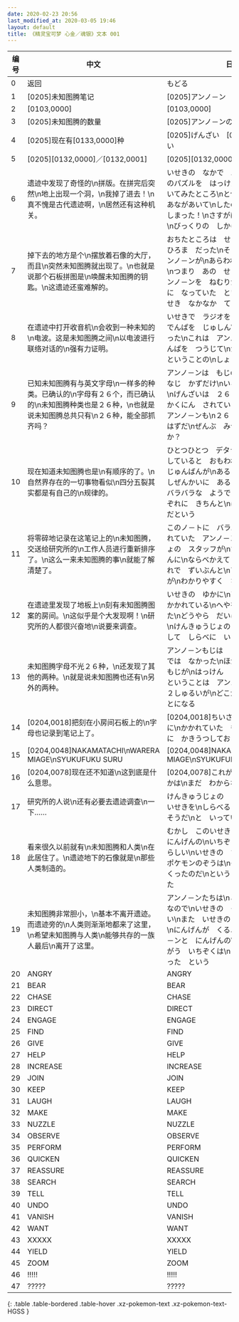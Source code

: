```yaml
---
date: 2020-02-23 20:56
last_modified_at: 2020-03-05 19:46
layout: default
title: 《精灵宝可梦 心金／魂银》文本 001
---
```

| 编号 | 中文 | 日文 |
| ---- | ---- | ---- |
| 0 | 返回 | もどる |
| 1 | [0205]未知图腾笔记 | [0205]アンノ－ン　ノ－ト |
| 2 | [0103,0000] | [0103,0000] |
| 3 | [0205]未知图腾的数量 | [0205]アンノ－ンの　かず |
| 4 | [0205]现在有[0133,0000]种 | [0205]げんざい　[0133,0000]しゅるい |
| 5 | [0205][0132,0000]／[0132,0001] | [0205][0132,0000]／[0132,0001] |
| 6 | 遗迹中发现了奇怪的\n拼版。在拼完后突然\n地上出现一个洞，\n我掉了进去！\n真不愧是古代遗迹啊，\n居然还有这种机关。 | いせきの　なかで　ふしぎな\nせきばんのパズルを　はっけんした\nこれを　といてみたところ\nとつぜん　じめんに　あながあいて\nしたの　へやに　おちてしまった！\nさすがは　こだいのいせき\nびっくりの　しかけが　あるものだ |
| 7 | 掉下去的地方是个\n摆放着石像的大厅，而且\n突然未知图腾就出现了。\n也就是说那个石板拼图是\n唤醒未知图腾的钥匙。\n这遗迹还蛮难解的。 | おちたところは　せきぞうのある\nおおひろま　だった\nそして　とつぜん　アンノ－ンが\nあらわれるように　なった\nつまり　あの　せきばんパズルは\nアンノ－ンを　ねむりから　さます\nカギに　なっていた　というわけだ\nこのいせき　なかなか　てごわい |
| 8 | 在遗迹中打开收音机\n会收到一种未知的\n电波。这是未知图腾之间\n以电波进行联络对话的\n强有力证明。 | いせきで　ラジオを　つけると\nなぞの　でんぱを　じゅしん\nすることが　わかった\nこれは　アンノ－ンどうしが\nでんぱを　つうじて\nかいわ　している　ということの\nしょうこ　でもある |
| 9 | 已知未知图腾有与英文字母\n一样多的种类。已确认的\n字母有２６个，而已确认的\n未知图腾种类也是２６种，\n也就是说未知图腾总共只有\n２６种，能全部抓齐吗？ | アンノ－ンは　もじの　しゅるいと\nおなじ　かずだけ\nいることが　わかった\nげんざいは　２６しゅるいの\nもじが　かくにん　されている\nということは　アンノ－ンも\n２６しゅるいは　いる　はずだ\nぜんぶ　みつけられるだろうか？ |
| 10 | 现在知道未知图腾也是\n有顺序的了。\n自然界存在的一切事物看似\n四分五裂其实都是有自己的\n规律的。 | ひとつひとつ　デタラメに\nそんざい　していると　おもわれた\nアンノ－ンに　じゅんばんが\nあることが　わかった\nしぜんかいに　あるものは\nいっけん　バラバラな　ようでいて\nじつは　それぞれに　きちんと\nほうそくが　あるのだという |
| 11 | 将零碎地记录在这笔记上的\n未知图腾，交送给研究所的\n工作人员进行重新排序了。\n这么一来未知图腾的事\n就能了解清楚了。 | このノ－トに　バラバラに\nきろく　されていた　アンノ－ンを\nけんきゅうじょの　スタッフが\nただしい　じゅんばんに\nならべかえて　おいてくれた\nこれで　ずいぶんと\nアンノ－ンの　ことが\nわかりやすく　なった |
| 12 | 在遗迹里发现了地板上\n刻有未知图腾图案的房间。\n这似乎是个大发现啊！\n研究所的人都很兴奋地\n说要来调查。 | いせきの　ゆかに\nアンノ－ンもじが　かかれている\nへやを　みつけてしまった\nどうやら　だいはっけん　らしい！\nけんきゅうじょの　ひとが\nこうふんして　しらべに　いくと\nいっていた |
| 13 | 未知图腾字母不光２６种，\n还发现了其他的两种。\n就是说未知图腾也还有\n另外的两种。 | アンノ－ンもじは　２６しゅるい\nだけでは　なかった\nほかに　あと　２つの　もじが\nはっけん　されたのだという\nということは　アンノ－ンも\nさらに　２しゅるいが\nどこかにいる　ということになる |
| 14 | [0204,0018]把刻在小房间石板上的\n字母也记录到笔记上了。 | [0204,0018]ちいさなへやの　せきばんに\nかかれていた　もじを\nこのノ－トに　かきうつしておく |
| 15 | [0204,0048]NAKAMATACHI\nWARERA MIAGE\nSYUKUFUKU SURU | [0204,0048]NAKAMATACHI\nWARERA MIAGE\nSYUKUFUKU SURU |
| 16 | [0204,0078]现在还不知道\n这到底是什么意思。 | [0204,0078]これが　どんないみ　なのかは\nまだ　わからない |
| 17 | 研究所的人说\n还有必要去遗迹调查\n一下…… | けんきゅうじょの　ひとは\nもういちど　いせきを\nしらべる　ひつようが　ありそうだ\nと　いっていた　けれど⋯⋯？ |
| 18 | 看来很久以前就有\n未知图腾和人类\n在此居住了。\n遗迹地下的石像就是\n那些人类制造的。 | むかし　このいせきには\nアンノ－ンと　にんげんの\nいちぞくが　すんでいた　らしい\nいせきの　ちかにある\nふるい　ポケモンのぞうは\nそのいちぞくが　つくったのだ\nということが　わかってきた |
| 19 | 未知图腾非常胆小，\n基本不离开遗迹。而遗迹旁的\n人类则渐渐地都来了这里，\n希望未知图腾与人类\n能够共存的一族人最后\n离开了这里。 | アンノ－ンたちは\nとても　おくびょう　なので\nいせきの　そとには　でてこない\nまた　いせきの　そばに　いろんな\nにんげんが　くるようになり\nアンノ－ンと　にんげんの\nきょうぞんを　ねがう　いちぞくは\nここを　はなれていった　という |
| 20 | ANGRY | ANGRY |
| 21 | BEAR | BEAR |
| 22 | CHASE | CHASE |
| 23 | DIRECT | DIRECT |
| 24 | ENGAGE | ENGAGE |
| 25 | FIND | FIND |
| 26 | GIVE | GIVE |
| 27 | HELP | HELP |
| 28 | INCREASE | INCREASE |
| 29 | JOIN | JOIN |
| 30 | KEEP | KEEP |
| 31 | LAUGH | LAUGH |
| 32 | MAKE | MAKE |
| 33 | NUZZLE | NUZZLE |
| 34 | OBSERVE | OBSERVE |
| 35 | PERFORM | PERFORM |
| 36 | QUICKEN | QUICKEN |
| 37 | REASSURE | REASSURE |
| 38 | SEARCH | SEARCH |
| 39 | TELL | TELL |
| 40 | UNDO | UNDO |
| 41 | VANISH | VANISH |
| 42 | WANT | WANT |
| 43 | XXXXX | XXXXX |
| 44 | YIELD | YIELD |
| 45 | ZOOM | ZOOM |
| 46 | !!!!! | !!!!! |
| 47 | ????? | ????? |
{: .table .table-bordered .table-hover .xz-pokemon-text .xz-pokemon-text-HGSS }